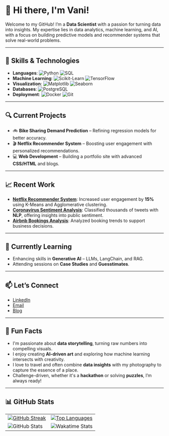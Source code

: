 # 👋 Hi there, I'm Vani!

Welcome to my GitHub! I’m a **Data Scientist** with a passion for turning data into insights. My expertise lies in data analytics, machine learning, and AI, with a focus on building predictive models and recommender systems that solve real-world problems.

---

## 🚀 Skills & Technologies

- **Languages**: ![Python](https://img.shields.io/badge/Python-3776AB?style=flat&logo=python&logoColor=white) ![SQL](https://img.shields.io/badge/SQL-336791?style=flat&logo=postgresql&logoColor=white)
- **Machine Learning**: ![Scikit-Learn](https://img.shields.io/badge/Scikit--Learn-F7931E?style=flat&logo=scikit-learn&logoColor=white) ![TensorFlow](https://img.shields.io/badge/TensorFlow-FF6F00?style=flat&logo=tensorflow&logoColor=white)
- **Visualization**: ![Matplotlib](https://img.shields.io/badge/Matplotlib-008080?style=flat&logo=python&logoColor=white) ![Seaborn](https://img.shields.io/badge/Seaborn-4C4C4C?style=flat&logo=python&logoColor=white)
- **Databases**: ![PostgreSQL](https://img.shields.io/badge/PostgreSQL-336791?style=flat&logo=postgresql&logoColor=white)
- **Deployment**: ![Docker](https://img.shields.io/badge/Docker-2496ED?style=flat&logo=docker&logoColor=white) ![Git](https://img.shields.io/badge/Git-F05032?style=flat&logo=git&logoColor=white)

---

## 🔍 Current Projects

- 🚲 **Bike Sharing Demand Prediction** – Refining regression models for better accuracy.
- 🎬 **Netflix Recommender System** – Boosting user engagement with personalized recommendations.
- 💻 **Web Development** – Building a portfolio site with advanced **CSS/HTML** and blogs.

---

## 📈 Recent Work

- **[Netflix Recommender System](#)**: Increased user engagement by **15%** using K-Means and Agglomerative clustering.
- **[Coronavirus Sentiment Analysis](#)**: Classified thousands of tweets with **NLP**, offering insights into public sentiment.
- **[Airbnb Bookings Analysis](#)**: Analyzed booking trends to support business decisions.

---

## 🌱 Currently Learning

- Enhancing skills in **Generative AI** – LLMs, LangChain, and RAG.
- Attending sessions on **Case Studies** and **Guesstimates**.

---

## 📫 Let’s Connect

- [LinkedIn](https://www.linkedin.com/in/vani-bhatt-b8a69a79/)
- [Email](mailto:your.email@example.com)
- [Blog](#)

---

## 🎨 Fun Facts

- I'm passionate about **data storytelling**, turning raw numbers into compelling visuals.
- I enjoy creating **AI-driven art** and exploring how machine learning intersects with creativity.
- I love to travel and often combine **data insights** with my photography to capture the essence of a place.
- Challenge-driven, whether it's a **hackathon** or solving **puzzles**, I’m always ready!

---

## 📊 GitHub Stats

<table>
  <tr>
    <td>
      <a href="https://git.io/streak-stats">
        <img src="http://github-readme-streak-stats.herokuapp.com?user=vani89570&theme=dark&background=000000" alt="GitHub Streak"/>
      </a>
    </td>
    <td>
      <a href="https://github.com/anuraghazra/github-readme-stats">
        <img src="https://github-readme-stats.vercel.app/api/top-langs/?username=vani89570&theme=vision-friendly-dark" alt="Top Languages"/>
      </a>
    </td>
  </tr>
  <tr>
    <td>
      <img src="https://github-readme-stats.vercel.app/api?username=yourusername&show_icons=true&theme=dark&hide=issues&count_private=true" alt="GitHub Stats"/>
    </td>
    <td>
      <img src="https://github-readme-stats.vercel.app/api/wakatime?username=vanib_045&theme=dark&background=00000" alt="Wakatime Stats"/>
    </td>
  </tr>
</table>


